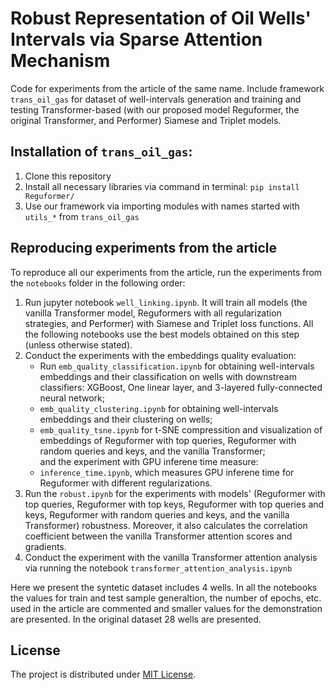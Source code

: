 Robust Representation of Oil Wells' Intervals via Sparse Attention Mechanism
=====

Code for experiments from the article of the same name. Include framework `trans_oil_gas` for dataset of well-intervals generation and training and testing Transformer-based (with our proposed model Reguformer, the original Transformer, and Performer) Siamese and Triplet models. 

Installation of `trans_oil_gas`:
-----
1. Clone this repository
2. Install all necessary libraries via command in terminal: `pip install Reguformer/`
3. Use our framework via importing modules with names started with `utils_*` from `trans_oil_gas` 

Reproducing experiments from the article
-----
To reproduce all our experiments from the article, run the experiments from the `notebooks` folder in the following order:
1. Run jupyter notebook `well_linking.ipynb`. It will train all models (the vanilla Transformer model, Reguformers with all regularization strategies, and Performer) with Siamese and Triplet loss functions. All the following notebooks use the best models obtained on this step (unless otherwise stated).
2. Conduct the experiments with the embeddings quality evaluation:
    * Run `emb_quality_classification.ipynb` for obtaining well-intervals embeddings and their classification on wells with downstream classifiers: XGBoost, One linear layer, and $3$-layered fully-connected neural network;
    * `emb_quality_clustering.ipynb` for obtaining well-intervals embeddings and their clustering on wells;  
    * `emb_quality_tsne.ipynb` for t-SNE compressition and visualization of embeddings of Reguformer with top queries, Reguformer with random queries and keys, and the vanilla Transformer;  
   and the experiment with GPU inferene time measure:
    * `inference_time.ipynb`, which measures GPU inferene time for Reguformer with different regularizations. 
3. Run the `robust.ipynb` for the experiments with models' (Reguformer with top queries, Reguformer with top keys, Reguformer with top queries and keys, Reguformer with random queries and keys, and the vanilla Transformer) robustness. Moreover, it also calculates the correlation coefficient between the vanilla Transformer attention scores and gradients. 
4. Conduct the experiment with the vanilla Transformer attention analysis via running the notebook `transformer_attention_analysis.ipynb`

Here we present the syntetic dataset includes $4$ wells.
In all the notebooks the values for train and test sample generaltion, the number of epochs, etc. used in the article are commented and smaller values for the demonstration are presented. In the original dataset $28$ wells are presented.   

License
-----
The project is distributed under [MIT License](https://github.com/roguLINA/Reguformer/blob/main/License.txt).
